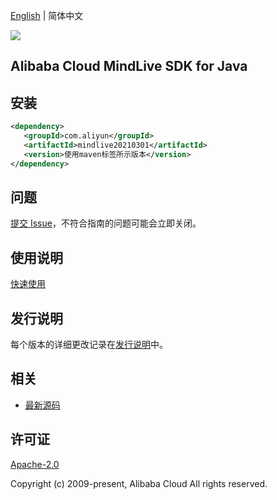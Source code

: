 [English](README.md) | 简体中文

![](https://aliyunsdk-pages.alicdn.com/icons/AlibabaCloud.svg)

## Alibaba Cloud MindLive SDK for Java

## 安装

```xml
<dependency>
   <groupId>com.aliyun</groupId>
   <artifactId>mindlive20210301</artifactId>
   <version>使用maven标签所示版本</version>
</dependency>
```

## 问题

[提交 Issue](https://github.com/aliyun/alibabacloud-java-sdk/issues/new)，不符合指南的问题可能会立即关闭。

## 使用说明

[快速使用](https://github.com/aliyun/alibabacloud-java-sdk/blob/master/docs/0-Examples-CN.md#%E5%BF%AB%E9%80%9F%E4%BD%BF%E7%94%A8)

## 发行说明

每个版本的详细更改记录在[发行说明](./ChangeLog.txt)中。

## 相关

- [最新源码](https://github.com/aliyun/alibabacloud-java-sdk/)

## 许可证

[Apache-2.0](http://www.apache.org/licenses/LICENSE-2.0)

Copyright (c) 2009-present, Alibaba Cloud All rights reserved.
